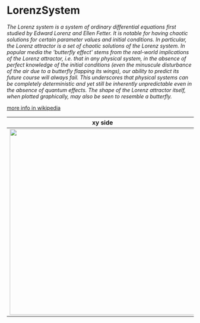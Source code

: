 

  
# LorenzSystem

*The Lorenz system is a system of ordinary differential equations first studied by Edward Lorenz and Ellen Fetter. It is notable for having chaotic solutions for certain parameter values and initial conditions. In particular, the Lorenz attractor is a set of chaotic solutions of the Lorenz system. In popular media the 'butterfly effect' stems from the real-world implications of the Lorenz attractor, i.e. that in any physical system, in the absence of perfect knowledge of the initial conditions (even the minuscule disturbance of the air due to a butterfly flapping its wings), our ability to predict its future course will always fail. This underscores that physical systems can be completely deterministic and yet still be inherently unpredictable even in the absence of quantum effects. The shape of the Lorenz attractor itself, when plotted graphically, may also be seen to resemble a butterfly.* 

<a href = "https://en.wikipedia.org/wiki/Lorenz_system"> more info in wikipedia</a>
<div align="center">
  
|  xy side     | zx side        | zy side   |
|--------------|----------------|-----------|
|<img width =500 src="https://github.com/ranon-rat/LorenzSystem/blob/main/xy.png?raw=true">|<img width=500 src="https://github.com/ranon-rat/LorenzSystem/blob/main/xz.png"> | <img width=500 src="https://github.com/ranon-rat/LorenzSystem/blob/main/zy.png?raw=true">|
</div>
